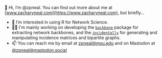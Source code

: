 👋 Hi, I’m @zpneal. You can find out more about me at [www.zacharyneal.com](https://www.zacharyneal.com), but briefly...
- 👀 I’m interested in using R for Network Science.
- 🧑‍💻 I'm mainly working on developing the [`backbone`](https://CRAN.R-project.org/package=backbone) package for extracting network backbones, and the [`incidentally`](https://CRAN.R-project.org/package=incidentally) for generating and manipulating incidence matrices and bipartite graphs.
- 📫 You can reach me by email at zpneal@msu.edu and on Mastodon at [@zpneal@mastodon.social](https://mastodon.social/@zpneal)
